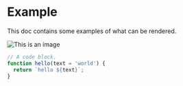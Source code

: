 # Example

This doc contains some examples of what can be rendered.

![This is an image](mountains.png)

```js
// A code block.
function hello(text = 'world') {
  return `hello ${text}`;
}
```

